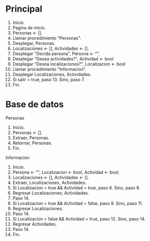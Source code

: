 # Principal  
1. Inicio.
2. Pagina de inicio.
3. Personas <- [].
4. Llamar procedimiento "Personas".
5. Desplegar, Personas.
6. Localizaciones <- [], Actividades <- [].
7. Desplegar "Decida persona", Persona <- "".
8. Desplegar "Desea actividades?", Actividad <- bool
9. Desplegar "Desea localizaciones?", Localizacion <- bool
10. Llamar procedimiento "Informacion".
11. Desplegar Localizaciones, Actividades.
12. Si salir = true, paso 13. Sino, paso 7.
13. Fin.

# Base de datos  
Personas
1. Inicio.
2. Personas <- [].
3. Extraer, Personas.
4. Retornar, Personas.
5. Fin.

Informacion
1. Inicio.
2. Persona <- "", Localizacion <- bool, Actividad <- bool.
3. Localizaciones <- [], Actividades <- [].
4. Extraer, Localizaciones, Actividades.
5. Si Localizacion = true && Actividad = true, paso 6. Sino, paso 8.
6. Regresar Localizaciones, Actividades.
7. Paso 14.
8. Si Localizacion = true && Actividad = false, paso 9. Sino, paso 11.
9. Regresar Localizaciones.
10. Paso 14.
11. Si Localizacion = false && Actividad = true, paso 12. Sino, paso 14.
12. Regresar Actividades.
13. Paso 14.
14. Fin.
